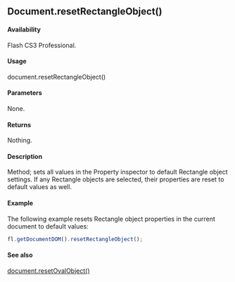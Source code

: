 ## Document.resetRectangleObject()

#### Availability

Flash CS3 Professional.

#### Usage

document.resetRectangleObject()

#### Parameters

None.

#### Returns

Nothing.

#### Description

Method; sets all values in the Property inspector to default Rectangle object settings. If any Rectangle objects are selected, their properties are reset to default values as well.

#### Example

The following example resets Rectangle object properties in the current document to default values:

```javascript
fl.getDocumentDOM().resetRectangleObject();

```

#### See also

[document.resetOvalObject()](../Document_object/docum310.md)
